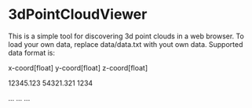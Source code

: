 # 3dPointCloudViewer

This is a simple tool for discovering 3d point clouds in a web browser. To load your own data, replace data/data.txt with yout own data. Supported data format is:

x-coord[float] y-coord[float] z-coord[float]

12345.123 54321.321 1234

... ... ...
